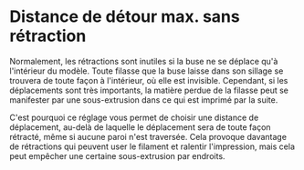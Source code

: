 Distance de détour max. sans rétraction
====
Normalement, les rétractions sont inutiles si la buse ne se déplace qu'à l'intérieur du modèle. Toute filasse que la buse laisse dans son sillage se trouvera de toute façon à l'intérieur, où elle est invisible. Cependant, si les déplacements sont très importants, la matière perdue de la filasse peut se manifester par une sous-extrusion dans ce qui est imprimé par la suite.

C'est pourquoi ce réglage vous permet de choisir une distance de déplacement, au-delà de laquelle le déplacement sera de toute façon rétracté, même si aucune paroi n'est traversée. Cela provoque davantage de rétractions qui peuvent user le filament et ralentir l'impression, mais cela peut empêcher une certaine sous-extrusion par endroits.
